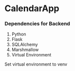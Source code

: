 # CalendarApp

### Dependencies for Backend
1. Python 
2. Flask
3. SQLAlchemy
4. Marshmallow
5. Virtual Environment

Set virtual environment to venv 
